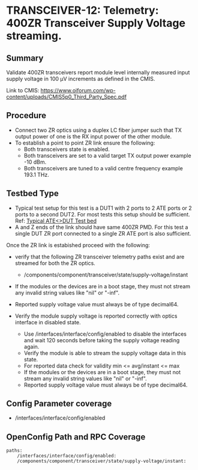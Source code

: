 # TRANSCEIVER-12: Telemetry: 400ZR Transceiver Supply Voltage streaming.

## Summary

Validate 400ZR transceivers report module level internally measured input supply
voltage in 100 µV increments as defined in the CMIS.

Link to CMIS:
https://www.oiforum.com/wp-content/uploads/CMIS5p0_Third_Party_Spec.pdf

## Procedure

*   Connect two ZR optics using a duplex LC fiber jumper such that TX
    output power of one is the RX input power of the other module.
*   To establish a point to point ZR link ensure the following:
      * Both transceivers state is enabled.
      * Both transceivers are set to a valid target TX output power
        example -10 dBm.
      * Both transceivers are tuned to a valid centre frequency
        example 193.1 THz.

## Testbed Type
*   Typical test setup for this test is a DUT1 with 2 ports to 2 ATE ports or 2
    ports to a second DUT2. For most tests this setup should be sufficient.
    Ref: [Typical ATE<>DUT Test bed](https://github.com/openconfig/featureprofiles/blob/main/topologies/atedut_2.testbed)
*   A and Z ends of  the link should have same 400ZR PMD. For this test a
    single DUT ZR port connected to a single ZR ATE port is also sufficient.

Once the ZR link is estabished proceed with the following:
*  verify that the following ZR transceiver telemetry paths exist and are
   streamed for both the ZR optics.
    *   /components/component/transceiver/state/supply-voltage/instant

*   If the modules or the devices are in a boot stage, they must not stream
    any invalid string values like "nil" or "-inf".
*   Reported supply voltage value must always be of type decimal64.
*   Verify the module supply voltage is reported correctly with optics
    interface in disabled state.

    *   Use /interfaces/interface/config/enabled to disable the interfaces and
        wait 120 seconds before taking the supply voltage reading again.
    *   Verify the module is able to stream the supply voltage data in this
        state.
    *   For reported data check for validity min <= avg/instant <= max
    *   If the modules or the devices are in a boot stage, they must not stream
        any invalid string values like "nil" or "-inf".
    *   Reported supply voltage value must always be of type decimal64. 

## Config Parameter coverage

*   /interfaces/interface/config/enabled

## OpenConfig Path and RPC Coverage

    paths:
        /interfaces/interface/config/enabled:
        /components/component/transceiver/state/supply-voltage/instant: